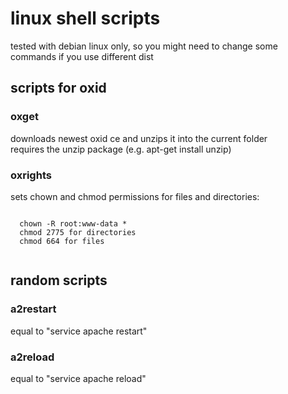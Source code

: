 linux shell scripts
===================
tested with debian linux only,
so you might need to change some commands if you use different dist

## scripts for oxid

### oxget
downloads newest oxid ce and unzips it into the current folder  
requires the unzip package (e.g. apt-get install unzip)


### oxrights
sets chown and chmod permissions for files and directories:
<pre><code>
  chown -R root:www-data *
  chmod 2775 for directories
  chmod 664 for files
 </code></pre>


## random scripts

### a2restart
equal to "service apache restart"

### a2reload
equal to "service apache reload"

<img src="https://ma-be.info/piwik/piwik.php?idsite=2&rec=1&action_name=linux-shell-scripts" style="border:0" alt="" />

